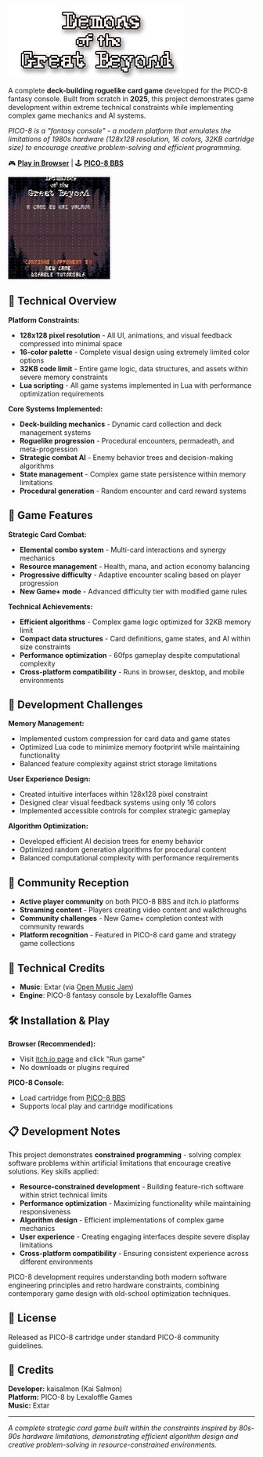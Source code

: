 
![Demons of the great beyond](https://github.com/kaisalmon/DemonsOfTheGreatBeyond/blob/main/branding/wordmark.png)


A complete **deck-building roguelike card game** developed for the PICO-8 fantasy console. Built from scratch in **2025**, this project demonstrates game development within extreme technical constraints while implementing complex game mechanics and AI systems.

*PICO-8 is a "fantasy console" - a modern platform that emulates the limitations of 1980s hardware (128x128 resolution, 16 colors, 32KB cartridge size) to encourage creative problem-solving and efficient programming.*

🎮 **[Play in Browser](https://kaisalmon.itch.io/demons-of-the-great-beyond)** | 🕹️ **[PICO-8 BBS](https://www.lexaloffle.com/bbs/?tid=146938)**

![Preview GIF](https://github.com/kaisalmon/DemonsOfTheGreatBeyond/blob/main/branding/promotion.gif)

## 🔧 Technical Overview

**Platform Constraints:**
- **128x128 pixel resolution** - All UI, animations, and visual feedback compressed into minimal space
- **16-color palette** - Complete visual design using extremely limited color options  
- **32KB code limit** - Entire game logic, data structures, and assets within severe memory constraints
- **Lua scripting** - All game systems implemented in Lua with performance optimization requirements

**Core Systems Implemented:**
- **Deck-building mechanics** - Dynamic card collection and deck management systems
- **Roguelike progression** - Procedural encounters, permadeath, and meta-progression
- **Strategic combat AI** - Enemy behavior trees and decision-making algorithms
- **State management** - Complex game state persistence within memory limitations
- **Procedural generation** - Random encounter and card reward systems

## 🎯 Game Features

**Strategic Card Combat:**
- **Elemental combo system** - Multi-card interactions and synergy mechanics
- **Resource management** - Health, mana, and action economy balancing
- **Progressive difficulty** - Adaptive encounter scaling based on player progression
- **New Game+ mode** - Advanced difficulty tier with modified game rules

**Technical Achievements:**
- **Efficient algorithms** - Complex game logic optimized for 32KB memory limit
- **Compact data structures** - Card definitions, game states, and AI within size constraints
- **Performance optimization** - 60fps gameplay despite computational complexity
- **Cross-platform compatibility** - Runs in browser, desktop, and mobile environments

## 🎨 Development Challenges

**Memory Management:**
- Implemented custom compression for card data and game states
- Optimized Lua code to minimize memory footprint while maintaining functionality
- Balanced feature complexity against strict storage limitations

**User Experience Design:**
- Created intuitive interfaces within 128x128 pixel constraint
- Designed clear visual feedback systems using only 16 colors
- Implemented accessible controls for complex strategic gameplay

**Algorithm Optimization:**
- Developed efficient AI decision trees for enemy behavior
- Optimized random generation algorithms for procedural content
- Balanced computational complexity with performance requirements

## 🚀 Community Reception

- **Active player community** on both PICO-8 BBS and itch.io platforms
- **Streaming content** - Players creating video content and walkthroughs
- **Community challenges** - New Game+ completion contest with community rewards
- **Platform recognition** - Featured in PICO-8 card game and strategy game collections

## 🎵 Technical Credits

- **Music**: Extar (via [Open Music Jam](https://www.lexaloffle.com/bbs/www.extar.itch.io/cthulhu-calling))
- **Engine**: PICO-8 fantasy console by Lexaloffle Games

## 🛠️ Installation & Play

**Browser (Recommended):**
- Visit [itch.io page](https://kaisalmon.itch.io/demons-of-the-great-beyond) and click "Run game"
- No downloads or plugins required

**PICO-8 Console:**
- Load cartridge from [PICO-8 BBS](https://www.lexaloffle.com/bbs/?tid=146938)
- Supports local play and cartridge modifications

## 📋 Development Notes

This project demonstrates **constrained programming** - solving complex software problems within artificial limitations that encourage creative solutions. Key skills applied:

- **Resource-constrained development** - Building feature-rich software within strict technical limits
- **Performance optimization** - Maximizing functionality while maintaining responsiveness  
- **Algorithm design** - Efficient implementations of complex game mechanics
- **User experience** - Creating engaging interfaces despite severe display limitations
- **Cross-platform compatibility** - Ensuring consistent experience across different environments

PICO-8 development requires understanding both modern software engineering principles and retro hardware constraints, combining contemporary game design with old-school optimization techniques.

## 📜 License

Released as PICO-8 cartridge under standard PICO-8 community guidelines.

## 🎲 Credits

**Developer:** kaisalmon (Kai Salmon)  
**Platform:** PICO-8 by Lexaloffle Games  
**Music:** Extar

---

*A complete strategic card game built within the constraints inspired by 80s-90s hardware limitations, demonstrating efficient algorithm design and creative problem-solving in resource-constrained environments.*
